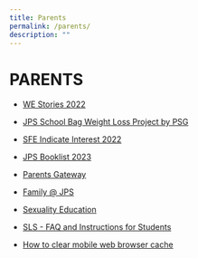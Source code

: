 ```yaml
---
title: Parents
permalink: /parents/
description: ""
---
```

# PARENTS

*   [WE Stories 2022](https://online.fliphtml5.com/obrr/qkde/#p=1)  
    
*   [JPS School Bag Weight Loss Project by PSG](/files/School%20Bag%20Weight%20Loss%20Project.pdf)
*   [SFE Indicate Interest 2022]()
*   [JPS Booklist 2023](https://jurongpri-moe-edu-sg-admin.cwp.sg/forms/jps-booklist-2023)
*   [Parents Gateway](https://jurongpri-moe-edu-sg-admin.cwp.sg/others/parents-gateway)
*   [Family @ JPS](https://jurongpri-moe-edu-sg-admin.cwp-stg.sg/partners-1/family-matters-at-jps)  
    
*   [Sexuality Education](https://jurongpri-moe-edu-sg-admin.cwp.sg/programme/character-and-citizenship-education-cce/programmes/moe-sexuality-education-in-schools)[](https://jurongpri-moe-edu-sg-admin.cwp.sg/)  
    
*   [SLS - FAQ and Instructions for Students](https://jurongpri-moe-edu-sg-admin.cwp.sg/philosophy/general-information/sls)
*   [How to clear mobile web browser cache](https://jurongpri-moe-edu-sg-admin.cwp.sg/others/clear-cache)